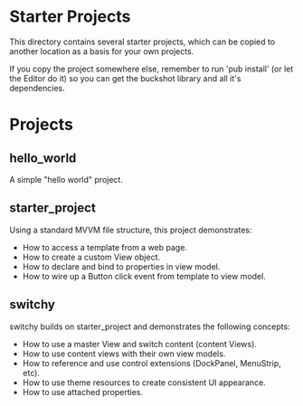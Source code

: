 # Starter Projects #
This directory contains several starter projects, which can be copied
to another location as a basis for your own projects.

If you copy the project somewhere else, remember to run 'pub install' (or let the Editor do it)
so you can get the buckshot library and all it's dependencies.

# Projects #

## hello_world ##
A simple "hello world" project.

## starter_project ##
Using a standard MVVM file structure, this project demonstrates:

* How to access a template from a web page.
* How to create a custom View object.
* How to declare and bind to properties in view model.
* How to wire up a Button click event from template to view model.

## switchy ##
switchy builds on starter_project and demonstrates the following concepts:

* How to use a master View and switch content (content Views).
* How to use content views with their own view models.
* How to reference and use control extensions (DockPanel, MenuStrip, etc).
* How to use theme resources to create consistent UI appearance.
* How to use attached properties.
